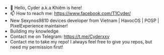 - 👋 Hello, Cyder a.k.a Khiêm is here!
- 📫 How to reach me: https://www.facebook.com/T1Cyder/
- New Sexynos9810 devices developer from Vietnam | HavocOS | POSP | PixelExperience maintainer!
- Building my knowledge
- Contact me on Telegram: https://t.me/Cyderxxv
- Contact me to take my repo! I always feel free to give you repos, but need my permission first! 

<!---
CyderVII28x03/CyderVII28x03 is a ✨ special ✨ repository because its `README.md` (this file) appears on your GitHub profile.
You can click the Preview link to take a look at your changes.
--->
